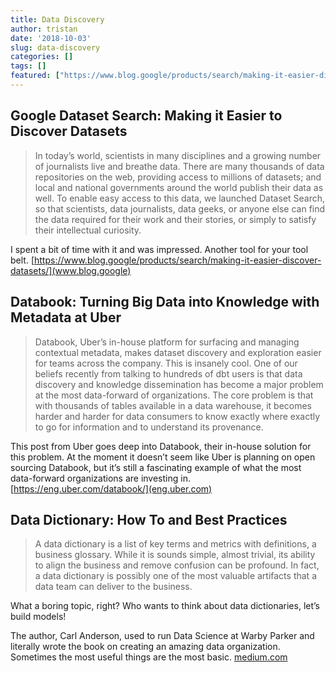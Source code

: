 ```yaml
---
title: Data Discovery
author: tristan
date: '2018-10-03'
slug: data-discovery
categories: []
tags: []
featured: ["https://www.blog.google/products/search/making-it-easier-discover-datasets/","https://eng.uber.com/databook/","https://medium.com/@leapingllamas/data-dictionary-a-how-to-and-best-practices-a09a685dcd61"]
---
```


## Google Dataset Search: Making it Easier to Discover Datasets
> In today’s world, scientists in many disciplines and a growing number of journalists live and breathe data. There are many thousands of data repositories on the web, providing access to millions of datasets; and local and national governments around the world publish their data as well. To enable easy access to this data, we launched Dataset Search, so that scientists, data journalists, data geeks, or anyone else can find the data required for their work and their stories, or simply to satisfy their intellectual curiosity.

I spent a bit of time with it and was impressed. Another tool for your tool belt.
[https://www.blog.google/products/search/making-it-easier-discover-datasets/](www.blog.google)


## Databook: Turning Big Data into Knowledge with Metadata at Uber
> Databook, Uber’s in-house platform for surfacing and managing contextual metadata, makes dataset discovery and exploration easier for teams across the company.
This is insanely cool. One of our beliefs recently from talking to hundreds of dbt users is that data discovery and knowledge dissemination has become a major problem at the most data-forward of organizations. The core problem is that with thousands of tables available in a data warehouse, it becomes harder and harder for data consumers to know exactly where exactly to go for information and to understand its provenance.

This post from Uber goes deep into Databook, their in-house solution for this problem. At the moment it doesn’t seem like Uber is planning on open sourcing Databook, but it’s still a fascinating example of what the most data-forward organizations are investing in.
[https://eng.uber.com/databook/](eng.uber.com)

## Data Dictionary: How To and Best Practices
> A data dictionary is a list of key terms and metrics with definitions, a business glossary. While it is sounds simple, almost trivial, its ability to align the business and remove confusion can be profound. In fact, a data dictionary is possibly one of the most valuable artifacts that a data team can deliver to the business.

What a boring topic, right? Who wants to think about data dictionaries, let’s build models! 

The author, Carl Anderson, used to run Data Science at Warby Parker and literally wrote the book on creating an amazing data organization. Sometimes the most useful things are the most basic.
[medium.com](https://medium.com/@leapingllamas/data-dictionary-a-how-to-and-best-practices-a09a685dcd61)